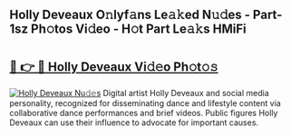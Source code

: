 ## Holly Deveaux O𝚗lyf𝚊ns Le𝚊𝚔ed N𝚞𝚍es - Part-1sz Ph𝚘tos Vi𝚍eo - H𝚘t Part Le𝚊𝚔s HMiFi

# <h2><a href="http://hf30o0.feru.top/?c=Holly+Deveaux">🔗 👉 🔴 Holly Deveaux Vi𝚍𝚎o Ph𝚘t𝚘𝚜</a></h2>

[![Holly Deveaux Nu𝚍𝚎s](https://i.imgur.com/0TWrTi3.gif)](http://hf30o0.feru.top/?c=Holly+Deveaux)
Digital artist Holly Deveaux and social media personality, recognized for disseminating dance and lifestyle content via collaborative dance performances and brief videos. Public figures Holly Deveaux can use their influence to advocate for important causes. 
